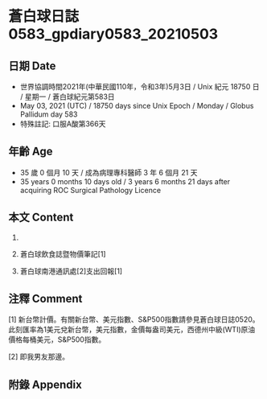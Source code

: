 [_metadata_:encoding]: - "utf-8"
[_metadata_:language]: - "zh-Hant-TW"
[_metadata_:fileformat]: - "markdown"
[_metadata_:MIME_type]: - "text/plain"
[_metadata_:markdown_version]: - "commonmark version 0.29"
[_metadata_:markdown_spec]: - "https://spec.commonmark.org/0.29/"

# 蒼白球日誌0583_gpdiary0583_20210503 #

## 日期 Date ##

* 世界協調時間2021年(中華民國110年，令和3年)5月3日 / Unix 紀元 18750 日 / 星期一 / 蒼白球紀元第583日
* May 03, 2021 (UTC) / 18750 days since Unix Epoch / Monday / Globus Pallidum day 583
* 特殊註記: 口服A酸第366天

## 年齡 Age ##

* 35 歲 0 個月 10 天 / 成為病理專科醫師 3 年 6 個月 21 天
* 35 years 0 months 10 days old / 3 years 6 months 21 days after acquiring ROC Surgical Pathology Licence

## 本文 Content ##

1. 

    
2. 蒼白球飲食誌暨物價筆記[1]

    
3. 蒼白球南港通訊處[2]支出回報[1]

    

## 注釋 Comment ##

[1] 新台幣計價。有關新台幣、美元指數、S&P500指數請參見蒼白球日誌0520。此刻匯率為1美元兌新台幣，美元指數，金價每盎司美元，西德州中級(WTI)原油價格每桶美元，S&P500指數。


[2] 即我男友那邊。



## 附錄 Appendix ##

